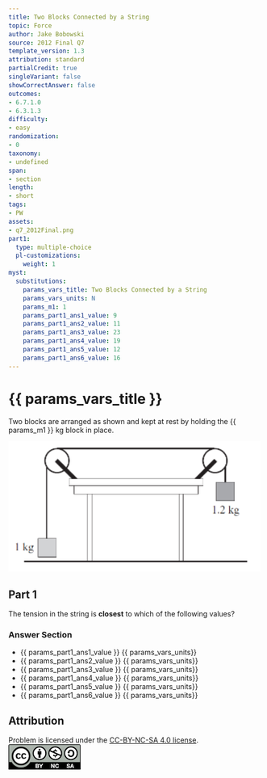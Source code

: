 ```yaml
---
title: Two Blocks Connected by a String
topic: Force
author: Jake Bobowski
source: 2012 Final Q7
template_version: 1.3
attribution: standard
partialCredit: true
singleVariant: false
showCorrectAnswer: false
outcomes:
- 6.7.1.0
- 6.3.1.3
difficulty:
- easy
randomization:
- 0
taxonomy:
- undefined
span:
- section
length:
- short
tags:
- PW
assets:
- q7_2012Final.png
part1:
  type: multiple-choice
  pl-customizations:
    weight: 1
myst:
  substitutions:
    params_vars_title: Two Blocks Connected by a String
    params_vars_units: N
    params_m1: 1
    params_part1_ans1_value: 9
    params_part1_ans2_value: 11
    params_part1_ans3_value: 23
    params_part1_ans4_value: 19
    params_part1_ans5_value: 12
    params_part1_ans6_value: 16
---
```

# {{ params_vars_title }}
Two blocks are arranged as shown and kept at rest by holding the {{ params_m1 }} kg block in place.

<img src="q7_2012Final.png" alt="Two blocks connected by a spring. The 1 kg block is held in place while the 1.2 kg block hangs over a pulley." width=500>

## Part 1

The tension in the string is **closest** to which of the following values?

### Answer Section

- {{ params_part1_ans1_value }} {{ params_vars_units}}
- {{ params_part1_ans2_value }} {{ params_vars_units}}
- {{ params_part1_ans3_value }} {{ params_vars_units}}
- {{ params_part1_ans4_value }} {{ params_vars_units}}
- {{ params_part1_ans5_value }} {{ params_vars_units}}
- {{ params_part1_ans6_value }} {{ params_vars_units}}

## Attribution

Problem is licensed under the [CC-BY-NC-SA 4.0 license](https://creativecommons.org/licenses/by-nc-sa/4.0/).<br> ![The Creative Commons 4.0 license requiring attribution-BY, non-commercial-NC, and share-alike-SA license.](https://raw.githubusercontent.com/firasm/bits/master/by-nc-sa.png)